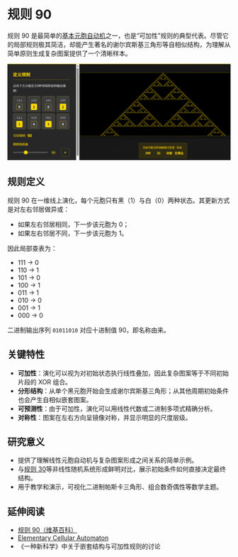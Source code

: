 # 规则 90

规则 90 是最简单的[基本元胞自动机](https://en.wikipedia.org/wiki/Elementary_cellular_automaton)之一，也是“可加性”规则的典型代表。尽管它的局部规则极其简洁，却能产生著名的谢尔宾斯基三角形等自相似结构，为理解从简单原则生成复杂图案提供了一个清晰样本。

![alt text](../../images/rule-90/image.png)

## 规则定义

规则 90 在一维线上演化，每个元胞只有黑（1）与白（0）两种状态。其更新方式是对左右邻居做异或：

- 如果左右邻居相同，下一步该元胞为 0；
- 如果左右邻居不同，下一步该元胞为 1。

因此局部查表为：
- 111 → 0
- 110 → 1
- 101 → 0
- 100 → 1
- 011 → 1
- 010 → 0
- 001 → 1
- 000 → 0

二进制输出序列 `01011010` 对应十进制值 90，即名称由来。

## 关键特性

- **可加性**：演化可以视为对初始状态执行线性叠加，因此复杂图案等于不同初始片段的 XOR 组合。
- **分形结构**：从单个黑元胞开始会生成谢尔宾斯基三角形；从其他周期初始条件也会产生自相似嵌套图案。
- **可预测性**：由于可加性，演化可以用线性代数或二进制多项式精确分析。
- **对称性**：图案在左右方向呈镜像对称，并显示明显的尺度层级。

## 研究意义

- 提供了理解线性元胞自动机与复杂图案形成之间关系的简单示例。
- 与[规则 30](annotation:rule-30)等非线性随机系统形成鲜明对比，展示初始条件如何直接决定最终结构。
- 用于教学和演示，可视化二进制帕斯卡三角形、组合数奇偶性等数学主题。

## 延伸阅读

- [规则 90（维基百科）](https://en.wikipedia.org/wiki/Rule_90)
- [Elementary Cellular Automaton](https://mathworld.wolfram.com/ElementaryCellularAutomaton.html)
- 《一种新科学》中关于嵌套结构与可加性规则的讨论
